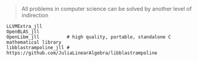 > All problems in computer science can be solved by another level of indirection

```
LLVMExtra_jll
OpenBLAS_jll
OpenLibm_jll          # high quality, portable, standalone C mathematical library
libblastrampoline_jll # https://github.com/JuliaLinearAlgebra/libblastrampoline
```

